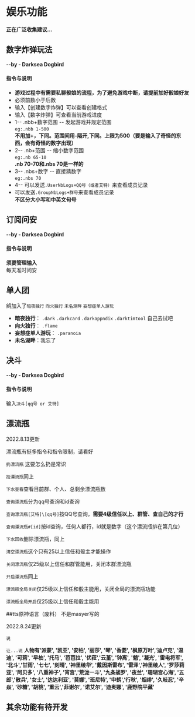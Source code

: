 # 娱乐功能
**正在广泛收集建议...**
## 数字炸弹玩法
**--by - Darksea Dogbird**
#### 指令与说明
* **游戏过程中有需要私聊骰娘的流程，为了避免游戏中断，请提前加好骰娘好友**  
* 必须前数小于后数  
* 输入【创建数字炸弹】可以查看创建格式  
* 输入【数字炸弹】可查看当前游戏进度  
* 1-- .nbb+数字范围 -- 发起游戏并规定范围       
 `eg:.nbb 1-500`    
 **不用加+，下同。范围间用-隔开,下同。上限为500（要是输入了奇怪的东西，会有奇怪的数字出现）**  
* 2-- .nb+范围 -- 缩小数字范围    
`eg:.nb 65-10`   
 **.nb 70-70和.nbs 70是一样的**   
* 3-- .nbs+数字 -- 直接猜数字   
 `eg:.nbs 70`   
* 4-- 可以发送`.UserNbLogs+QQ号（或者艾特）`来查看成员记录   
* 可以发送`.GroupNbLogs+群号`来查看成员记录  
**不区分大小写和中英文句号**  
## 订阅问安
**--by - Darksea Dogbird**
#### 指令与说明
**须要管理输入**  
每天准时问安  
## 单人团
鹓加入了`暗夜独行` `向火独行` `未名湖畔` `妄想症单人游玩`
* **暗夜独行**：   `.dark` `.darkcard` `.darkappndix` `.darktimtool`  自己去试吧
* **向火独行**：  `.flame`
* **妄想症单人游玩**：  `.paranoia`
* **未名湖畔**：我忘了
## 决斗
**--by - Darksea Dogbird**
#### 指令与说明
输入`决斗[qq号 or 艾特]`

## 漂流瓶
2022.8.13更新  

漂流瓶有挺多指令和指令限制，请看好  

`扔漂流瓶` 这要怎么扔是常识

`捡漂流瓶`同上

`下水查看`查看目前群、个人、总剩余漂流瓶数

`查询漂流瓶`分为qq号查询和id查询

`查询漂流瓶[艾特]\[qq号]`按QQ号查询，**需要4级信任以上、群管、查自己的才行**

`查询漂流瓶#[id]`按id查询，任何人都行，id就是数字（这个漂流瓶排在第几位）

`下水回收`删除漂流瓶，同上

`清空漂流瓶`这个只有25以上信任和骰主才能操作

`关闭漂流瓶`仅25级以上信任和群管能用，关闭本群漂流瓶

`开启漂流瓶`同上

`漂流瓶全局关闭`仅25级以上信任和骰主能用，关闭全局的漂流瓶功能

`漂流瓶全局开启`仅25级以上信任和骰主能用

##tts原神语言（废料）
不是masyer写的  

2022.8.24更新  

`说`  

`让...说` **人物有'派蒙', '凯亚', '安柏', '丽莎', '琴', '香菱', '枫原万叶','迪卢克', '温迪', '可莉', '早柚', '托马', '芭芭拉', '优菈','云堇', '钟离', '魈', '凝光', '雷电将军', '北斗','甘雨', '七七', '刻晴', '神里绫华', '戴因斯雷布', '雷泽','神里绫人', '罗莎莉亚', '阿贝多', '八重神子', '宵宫','荒泷一斗', '九条裟罗', '夜兰', '珊瑚宫心海', '五郎','散兵', '女士', '达达利亚', '莫娜', '班尼特', '申鹤','行秋', '烟绯', '久岐忍', '辛焱', '砂糖', '胡桃', '重云','菲谢尔', '诺艾尔', '迪奥娜', '鹿野院平藏'**

## 其余功能有待开发
